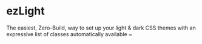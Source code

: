 # ezLight
The easiest, Zero-Build, way to set up your light &amp; dark CSS themes with an expressive list of classes automatically available ~
